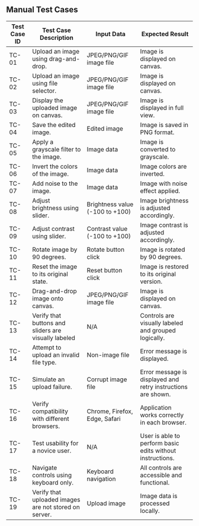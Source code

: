 ## Manual Test Cases

| Test Case ID | Test Case Description                   | Input Data                     | Expected Result                           |
|--------------|-----------------------------------------|--------------------------------|-------------------------------------------|
| TC-01        | Upload an image using drag-and-drop.    | JPEG/PNG/GIF image file        | Image is displayed on canvas.             |
| TC-02       | Upload an image using file selector.    | JPEG/PNG/GIF image file        | Image is displayed on canvas.             |
| TC-03       | Display the uploaded image on canvas.   | JPEG/PNG/GIF image file        | Image is displayed in full view.          |
| TC-04       | Save the edited image.                  | Edited image                   | Image is saved in PNG format.             |
| TC-05       | Apply a grayscale filter to the image.  | Image data                     | Image is converted to grayscale.          |
| TC-06       | Invert the colors of the image.         | Image data                     | Image colors are inverted.                |
| TC-07       | Add noise to the image.                 | Image data                     | Image with noise effect applied.          |
| TC-08       | Adjust brightness using slider.         | Brightness value (-100 to +100)| Image brightness is adjusted accordingly. |
| TC-09       | Adjust contrast using slider.           | Contrast value (-100 to +100)  | Image contrast is adjusted accordingly.   |
| TC-10       | Rotate image by 90 degrees.             | Rotate button click            | Image is rotated by 90 degrees.           |
| TC-11       | Reset the image to its original state.  | Reset button click             | Image is restored to its original version.|
| TC-12        | Drag-and-drop image onto canvas.        | JPEG/PNG/GIF image file        | Image is displayed on canvas.             |
| TC-13        | Verify that buttons and sliders are visually labeled | N/A                | Controls are visually labeled and grouped logically. |
| TC-14       | Attempt to upload an invalid file type. | Non-image file                 | Error message is displayed.              |
| TC-15        | Simulate an upload failure.             | Corrupt image file             | Error message is displayed and retry instructions are shown. |
| TC-16        | Verify compatibility with different browsers. | Chrome, Firefox, Edge, Safari | Application works correctly in each browser. |
| TC-17        | Test usability for a novice user.       | N/A                            | User is able to perform basic edits without instructions. |
| TC-18        | Navigate controls using keyboard only.  | Keyboard navigation            | All controls are accessible and functional. |
| TC-19        | Verify that uploaded images are not stored on server. | Upload image       | Image data is processed locally.         |
